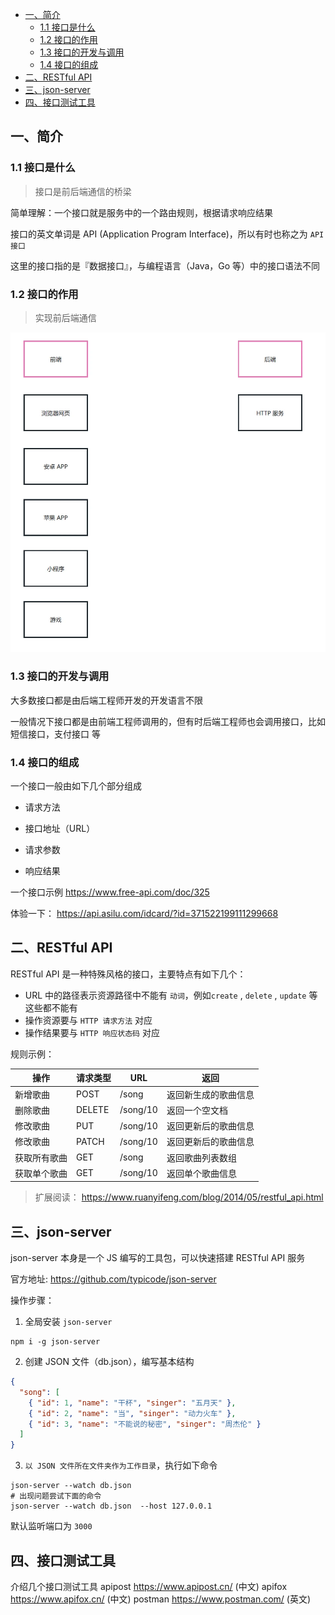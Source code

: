 - [一、简介](#一简介)
  - [1.1 接口是什么](#11-接口是什么)
  - [1.2 接口的作用](#12-接口的作用)
  - [1.3 接口的开发与调用](#13-接口的开发与调用)
  - [1.4 接口的组成](#14-接口的组成)
- [二、RESTful API](#二restful-api)
- [三、json-server](#三json-server)
- [四、接口测试工具](#四接口测试工具)

## 一、简介

### 1.1 接口是什么

> 接口是前后端通信的桥梁

简单理解：一个接口就是服务中的一个路由规则，根据请求响应结果

接口的英文单词是 API (Application Program Interface)，所以有时也称之为 `API 接口`

这里的接口指的是『数据接口』，与编程语言（Java，Go 等）中的接口语法不同

### 1.2 接口的作用

> 实现前后端通信

![image-20230327163353386](./assets/b6836e5dc9b1f33ee5f030de2fd1780db7f2447c.png)

### 1.3 接口的开发与调用

大多数接口都是由后端工程师开发的开发语言不限

一般情况下接口都是由前端工程师调用的，但有时后端工程师也会调用接口，比如短信接口，支付接口
等

### 1.4 接口的组成

一个接口一般由如下几个部分组成

- 请求方法

- 接口地址（URL）

- 请求参数

- 响应结果

一个接口示例 https://www.free-api.com/doc/325

体验一下： https://api.asilu.com/idcard/?id=371522199111299668

## 二、RESTful API

RESTful API 是一种特殊风格的接口，主要特点有如下几个：

- URL 中的路径表示资源路径中不能有 `动词`，例如`create` , `delete` , `update` 等这些都不能有
- 操作资源要与 `HTTP 请求方法` 对应
- 操作结果要与 `HTTP 响应状态码` 对应

规则示例：

| 操作         | 请求类型 | URL      | 返回                 |
| ------------ | -------- | -------- | -------------------- |
| 新增歌曲     | POST     | /song    | 返回新生成的歌曲信息 |
| 删除歌曲     | DELETE   | /song/10 | 返回一个空文档       |
| 修改歌曲     | PUT      | /song/10 | 返回更新后的歌曲信息 |
| 修改歌曲     | PATCH    | /song/10 | 返回更新后的歌曲信息 |
| 获取所有歌曲 | GET      | /song    | 返回歌曲列表数组     |
| 获取单个歌曲 | GET      | /song/10 | 返回单个歌曲信息     |

> 扩展阅读： https://www.ruanyifeng.com/blog/2014/05/restful_api.html

## 三、json-server

json-server 本身是一个 JS 编写的工具包，可以快速搭建 RESTful API 服务

官方地址: https://github.com/typicode/json-server

操作步骤：

1. 全局安装 `json-server`

```shell
npm i -g json-server
```

2. 创建 JSON 文件（db.json），编写基本结构

```json
{
  "song": [
    { "id": 1, "name": "干杯", "singer": "五月天" },
    { "id": 2, "name": "当", "singer": "动力火车" },
    { "id": 3, "name": "不能说的秘密", "singer": "周杰伦" }
  ]
}
```

3. `以 JSON 文件所在文件夹作为工作目录`，执行如下命令

```shell
json-server --watch db.json
# 出现问题尝试下面的命令
json-server --watch db.json  --host 127.0.0.1
```

默认监听端口为 `3000`

## 四、接口测试工具

介绍几个接口测试工具
apipost https://www.apipost.cn/ (中文)
apifox https://www.apifox.cn/ (中文)
postman https://www.postman.com/ (英文)
